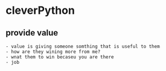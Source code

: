 # cleverPython

## provide value
	- value is giving someone somthing that is useful to them
	- how are they wining more from me?
	- wnat them to win becaseu you are there
	- job